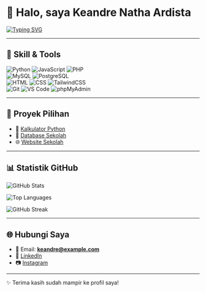 # 👋 Halo, saya Keandre Natha Ardista  

[![Typing SVG](https://readme-typing-svg.herokuapp.com?size=24&color=00C2FF&center=true&vCenter=true&width=600&lines=Mahasiswa+Informatika;Programmer+Pemula;Tertarik+di+Python+dan+Web+Dev;Belajar+Database+dan+Jaringan)](https://git.io/typing-svg)

---

## 🔧 Skill & Tools
![Python](https://img.shields.io/badge/Python-3776AB?style=for-the-badge&logo=python&logoColor=white)
![JavaScript](https://img.shields.io/badge/JavaScript-F7DF1E?style=for-the-badge&logo=javascript&logoColor=black)
![PHP](https://img.shields.io/badge/PHP-777BB4?style=for-the-badge&logo=php&logoColor=white)  
![MySQL](https://img.shields.io/badge/MySQL-005C84?style=for-the-badge&logo=mysql&logoColor=white)
![PostgreSQL](https://img.shields.io/badge/PostgreSQL-316192?style=for-the-badge&logo=postgresql&logoColor=white)  
![HTML](https://img.shields.io/badge/HTML5-E34F26?style=for-the-badge&logo=html5&logoColor=white)
![CSS](https://img.shields.io/badge/CSS-1572B6?style=for-the-badge&logo=css3&logoColor=white)
![TailwindCSS](https://img.shields.io/badge/Tailwind-38B2AC?style=for-the-badge&logo=tailwind-css&logoColor=white)  
![Git](https://img.shields.io/badge/Git-F05032?style=for-the-badge&logo=git&logoColor=white)
![VS Code](https://img.shields.io/badge/VS%20Code-007ACC?style=for-the-badge&logo=visual-studio-code&logoColor=white)
![phpMyAdmin](https://img.shields.io/badge/phpMyAdmin-6C78AF?style=for-the-badge&logo=phpmyadmin&logoColor=white)

---

## 📂 Proyek Pilihan
- 🔢 [Kalkulator Python](https://github.com/keandre-natha/kalkulator)  
- 🏫 [Database Sekolah](https://github.com/keandre-natha/db-sekolah)  
- 🌐 [Website Sekolah](https://github.com/keandre-natha/website-sekolah)  

---

## 📊 Statistik GitHub
![GitHub Stats](https://github-readme-stats.vercel.app/api?username=keandre-natha&show_icons=true&theme=tokyonight)  

![Top Languages](https://github-readme-stats.vercel.app/api/top-langs/?username=keandre-natha&layout=compact&theme=tokyonight)  

![GitHub Streak](https://streak-stats.demolab.com?user=keandre-natha&theme=tokyonight&hide_border=true)

---

## 🌐 Hubungi Saya
- 📩 Email: **keandre@example.com**  
- 💼 [LinkedIn](https://linkedin.com/in/keandre-natha)  
- 📷 [Instagram](https://instagram.com/keandre_natha)  

---

✨ Terima kasih sudah mampir ke profil saya!
